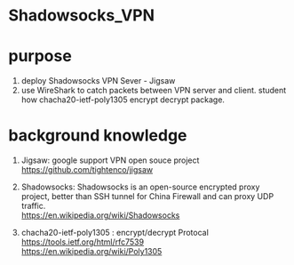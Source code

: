 # Shadowsocks_VPN

# purpose

1. deploy Shadowsocks VPN Sever - Jigsaw 
2. use WireShark to catch packets between VPN server and client. student how chacha20-ietf-poly1305 encrypt decrypt package.


# background knowledge 

1. Jigsaw:  google support VPN open souce project   
https://github.com/tightenco/jigsaw  

2. Shadowsocks: Shadowsocks is an open-source encrypted proxy project,  better than SSH tunnel for China Firewall and can proxy UDP traffic.   
https://en.wikipedia.org/wiki/Shadowsocks

3.  chacha20-ietf-poly1305 : encrypt/decrypt Protocal
https://tools.ietf.org/html/rfc7539  
https://en.wikipedia.org/wiki/Poly1305


